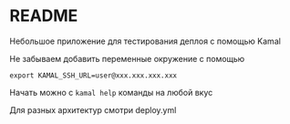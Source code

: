 # README

Небольшое приложение для тестирования деплоя с помощью Kamal

Не забываем добавить переменные окружение с помощью
```
export KAMAL_SSH_URL=user@xxx.xxx.xxx.xxx
```

Начать можно с `kamal help` команды на любой вкус

Для разных архитектур смотри deploy.yml
